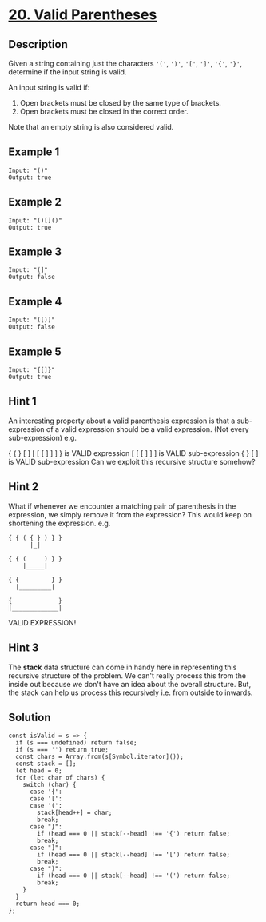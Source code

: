# [20. Valid Parentheses](https://leetcode.com/problems/valid-parentheses/)

## Description

Given a string containing just the characters `'('`, `')'`, `'['`, `']'`, `'{'`, `'}'`, determine if the input string is valid.

An input string is valid if:

1. Open brackets must be closed by the same type of brackets.
2. Open brackets must be closed in the correct order.

Note that an empty string is also considered valid.

## Example 1

```example
Input: "()"
Output: true
```

## Example 2

```example
Input: "()[]()"
Output: true
```

## Example 3

```example
Input: "(]"
Output: false
```

## Example 4

```example
Input: "([)]"
Output: false
```

## Example 5

```example
Input: "{[]}"
Output: true
```

## Hint 1

An interesting property about a valid parenthesis expression is that a sub-expression of a valid expression should be a valid expression. (Not every sub-expression) e.g.

{ { } [ ] [ [ [ ] ] ] } is VALID expression
         [ [ [ ] ] ]    is VALID sub-expression
  { } [ ]               is VALID sub-expression
Can we exploit this recursive structure somehow?

## Hint 2

What if whenever we encounter a matching pair of parenthesis in the expression, we simply remove it from the expression? This would keep on shortening the expression. e.g.

```e.g.
{ { ( { } ) } }
      |_|
```

```e.g.
{ { (     ) } }
    |_____|
```

```e.g.
{ {         } }
  |_________|
```

```e.g.
{             }
|_____________|
```

VALID EXPRESSION!

## Hint 3

The **stack** data structure can come in handy here in representing this recursive structure of the problem. We can't really process this from the inside out because we don't have an idea about the overall structure. But, the stack can help us process this recursively i.e. from outside to inwards.

## Solution

```javascipt
const isValid = s => {
  if (s === undefined) return false;
  if (s === '') return true;
  const chars = Array.from(s[Symbol.iterator]());
  const stack = [];
  let head = 0;
  for (let char of chars) {
    switch (char) {
      case '{':
      case '[':
      case '(':
        stack[head++] = char;
        break;
      case "}":
        if (head === 0 || stack[--head] !== '{') return false;
        break;
      case "]":
        if (head === 0 || stack[--head] !== '[') return false;
        break;
      case ")":
        if (head === 0 || stack[--head] !== '(') return false;
        break;
    }
  }
  return head === 0;
};
```
